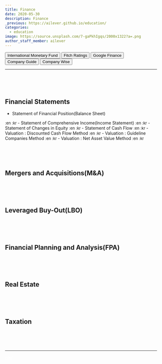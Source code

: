 ```yaml
---
title: Finance
date: 2020-05-30
description: Finance
_previous: https://ailever.github.io/education/
categories:
  - education
image: https://source.unsplash.com/7-gaPkhIgqs/2000x1322?a=.png
author_staff_member: ailever
---
```


<button class="custom_btn" type="button" onclick="location.href='https://www.imf.org/en/Home'">International Monetary Fund</button>
<button class="custom_btn" type="button" onclick="location.href='https://www.fitchratings.com/'">Fitch Ratings</button>
<button class="custom_btn" type="button" onclick="location.href='https://www.google.com/finance'">Google Finance</button>
<button class="custom_btn" type="button" onclick="location.href='https://comp.fnguide.com/'">Company Guide</button>
<button class="custom_btn" type="button" onclick="location.href='http://comp.wisereport.co.kr/'">Company Wise</button>


---

<br><br><br>
## Financial Statements
- Statement of Financial Position(Balance Sheet)
<span style="font-size:small;">
  :en
  :kr
</span>
- Statement of Comprehensive Income(Income Statement)
<span style="font-size:small;">
  :en
  :kr
</span>
- Statement of Changes in Equity
<span style="font-size:small;">
  :en
  :kr
</span>
- Statement of Cash Flow
<span style="font-size:small;">
  :en
  :kr
</span>
- Valuation : Discounted Cash Flow Method
<span style="font-size:small;">
  :en
  :kr
</span>
- Valuation : Guideline Companies Method
<span style="font-size:small;">
  :en
  :kr
</span>
- Valuation : Net Asset Value Method
<span style="font-size:small;">
  :en
  :kr
</span>


<br><br><br>
## Mergers and Acquisitions(M&A)

<br><br><br>
## Leveraged Buy-Out(LBO)

<br><br><br>
## Financial Planning and Analysis(FPA)

<br><br><br>
## Real Estate

<br><br><br>
## Taxation

<br><br><br>


---

<div>
  <span class="custom_btn2"><a href="#" target="_blank" style="color:white">btn1</a></span>
</div>
